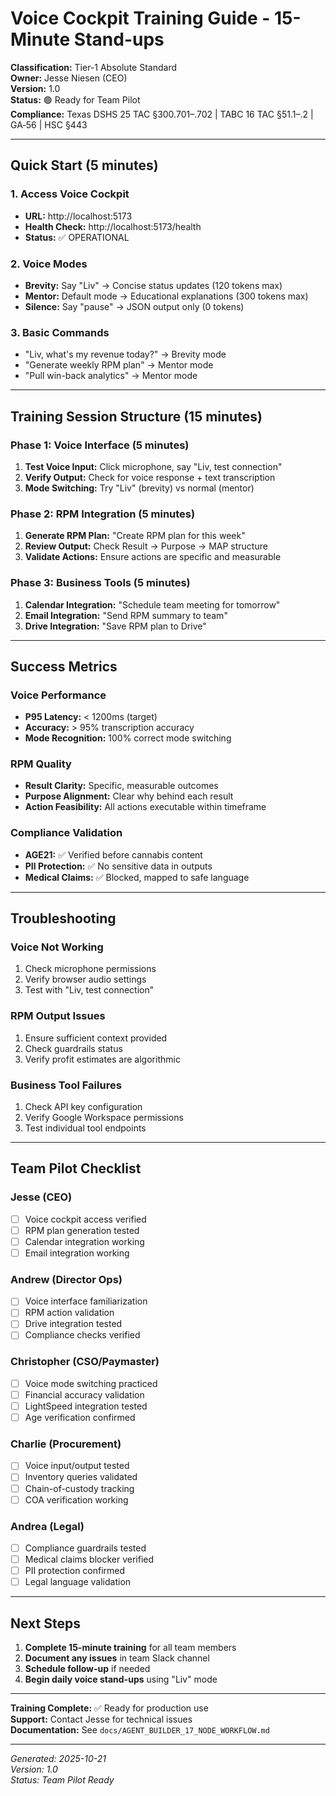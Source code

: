 # Voice Cockpit Training Guide - 15-Minute Stand-ups

**Classification:** Tier-1 Absolute Standard  
**Owner:** Jesse Niesen (CEO)  
**Version:** 1.0  
**Status:** 🟢 Ready for Team Pilot  
**Compliance:** Texas DSHS 25 TAC §300.701–.702 | TABC 16 TAC §51.1–.2 | GA‑56 | HSC §443

---

## Quick Start (5 minutes)

### 1. Access Voice Cockpit
- **URL:** http://localhost:5173
- **Health Check:** http://localhost:5173/health
- **Status:** ✅ OPERATIONAL

### 2. Voice Modes
- **Brevity:** Say "Liv" → Concise status updates (120 tokens max)
- **Mentor:** Default mode → Educational explanations (300 tokens max)  
- **Silence:** Say "pause" → JSON output only (0 tokens)

### 3. Basic Commands
- "Liv, what's my revenue today?" → Brevity mode
- "Generate weekly RPM plan" → Mentor mode
- "Pull win-back analytics" → Mentor mode

---

## Training Session Structure (15 minutes)

### Phase 1: Voice Interface (5 minutes)
1. **Test Voice Input:** Click microphone, say "Liv, test connection"
2. **Verify Output:** Check for voice response + text transcription
3. **Mode Switching:** Try "Liv" (brevity) vs normal (mentor)

### Phase 2: RPM Integration (5 minutes)
1. **Generate RPM Plan:** "Create RPM plan for this week"
2. **Review Output:** Check Result → Purpose → MAP structure
3. **Validate Actions:** Ensure actions are specific and measurable

### Phase 3: Business Tools (5 minutes)
1. **Calendar Integration:** "Schedule team meeting for tomorrow"
2. **Email Integration:** "Send RPM summary to team"
3. **Drive Integration:** "Save RPM plan to Drive"

---

## Success Metrics

### Voice Performance
- **P95 Latency:** < 1200ms (target)
- **Accuracy:** > 95% transcription accuracy
- **Mode Recognition:** 100% correct mode switching

### RPM Quality
- **Result Clarity:** Specific, measurable outcomes
- **Purpose Alignment:** Clear why behind each result
- **Action Feasibility:** All actions executable within timeframe

### Compliance Validation
- **AGE21:** ✅ Verified before cannabis content
- **PII Protection:** ✅ No sensitive data in outputs
- **Medical Claims:** ✅ Blocked, mapped to safe language

---

## Troubleshooting

### Voice Not Working
1. Check microphone permissions
2. Verify browser audio settings
3. Test with "Liv, test connection"

### RPM Output Issues
1. Ensure sufficient context provided
2. Check guardrails status
3. Verify profit estimates are algorithmic

### Business Tool Failures
1. Check API key configuration
2. Verify Google Workspace permissions
3. Test individual tool endpoints

---

## Team Pilot Checklist

### Jesse (CEO)
- [ ] Voice cockpit access verified
- [ ] RPM plan generation tested
- [ ] Calendar integration working
- [ ] Email integration working

### Andrew (Director Ops)
- [ ] Voice interface familiarization
- [ ] RPM action validation
- [ ] Drive integration tested
- [ ] Compliance checks verified

### Christopher (CSO/Paymaster)
- [ ] Voice mode switching practiced
- [ ] Financial accuracy validation
- [ ] LightSpeed integration tested
- [ ] Age verification confirmed

### Charlie (Procurement)
- [ ] Voice input/output tested
- [ ] Inventory queries validated
- [ ] Chain-of-custody tracking
- [ ] COA verification working

### Andrea (Legal)
- [ ] Compliance guardrails tested
- [ ] Medical claims blocker verified
- [ ] PII protection confirmed
- [ ] Legal language validation

---

## Next Steps

1. **Complete 15-minute training** for all team members
2. **Document any issues** in team Slack channel
3. **Schedule follow-up** if needed
4. **Begin daily voice stand-ups** using "Liv" mode

---

**Training Complete:** ✅ Ready for production use  
**Support:** Contact Jesse for technical issues  
**Documentation:** See `docs/AGENT_BUILDER_17_NODE_WORKFLOW.md`

---

*Generated: 2025-10-21*  
*Version: 1.0*  
*Status: Team Pilot Ready*
